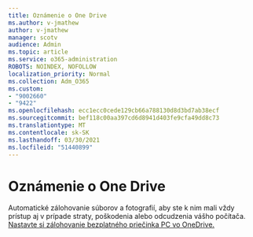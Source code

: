 ```yaml
---
title: Oznámenie o One Drive
ms.author: v-jmathew
author: v-jmathew
manager: scotv
audience: Admin
ms.topic: article
ms.service: o365-administration
ROBOTS: NOINDEX, NOFOLLOW
localization_priority: Normal
ms.collection: Adm_O365
ms.custom:
- "9002660"
- "9422"
ms.openlocfilehash: ecc1ecc0cede129cb66a788130d8d3bd7ab38ecf
ms.sourcegitcommit: bef118c00aa397cd6d8941d403fe9cfa49dd8c73
ms.translationtype: MT
ms.contentlocale: sk-SK
ms.lasthandoff: 03/30/2021
ms.locfileid: "51440899"
---
```

# <a name="one-drive-announcement"></a>Oznámenie o One Drive

Automatické zálohovanie súborov a fotografií, aby ste k nim mali vždy prístup aj v prípade straty, poškodenia alebo odcudzenia vášho počítača. [Nastavte si zálohovanie bezplatného priečinka PC vo OneDrive.](https://www.microsoft.com/microsoft-365/onedrive/pc-cloud-backup)
